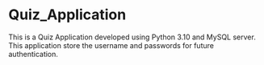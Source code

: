 # Quiz_Application
This is a Quiz Application developed using Python 3.10 and MySQL server. This application store the username and passwords for future authentication.
